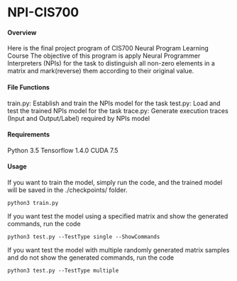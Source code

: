 # NPI-CIS700

#### Overview
Here is the final project program of CIS700 Neural Program Learning Course
The objective of this program is apply Neural Programmer Interpreters (NPIs) for the task to distinguish all non-zero elements in a matrix and mark(reverse) them according to their original value.

#### File Functions
train.py: Establish and train the NPIs model for the task
test.py: Load and test the trained NPIs model for the task
trace.py: Generate execution traces (Input and Output/Label) required by NPIs model

#### Requirements
Python 3.5
Tensorflow 1.4.0
CUDA 7.5

#### Usage
If you want to train the model, simply run the code, and the trained model will be saved in the ./checkpoints/ folder.
```
python3 train.py
```

If you want test the model using a specified matrix and show the generated commands, run the code
```
python3 test.py --TestType single --ShowCommands
```

If you want test the model with multiple randomly generated matrix samples and do not show the generated commands, run the code
```
python3 test.py --TestType multiple
```
